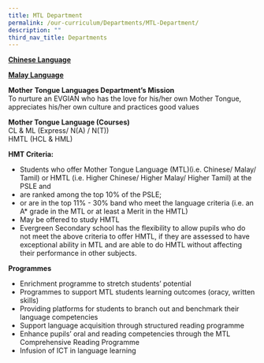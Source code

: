 ```yaml
---
title: MTL Department
permalink: /our-curriculum/Departments/MTL-Department/
description: ""
third_nav_title: Departments
---
```

**[Chinese Language](/mtl-department/Chinese-Language/)**

**[Malay Language](/mtl-department/Malay-Language/)**

**Mother** **Tongue Languages Department’s Mission**  
To nurture an EVGIAN who has the love for his/her own Mother Tongue, appreciates his/her own culture and practices good values

**Mother Tongue Language (Courses)**  
CL & ML (Express/ N(A) / N(T))  
HMTL (HCL & HML)

**HMT Criteria:**

*   Students who offer Mother Tongue Language (MTL)(i.e. Chinese/ Malay/ Tamil) or HMTL (i.e. Higher Chinese/ Higher Malay/ Higher Tamil) at the PSLE and
*   are ranked among the top 10% of the PSLE;
*   or are in the top 11% - 30% band who meet the language criteria (i.e. an A\* grade in the MTL or at least a Merit in the HMTL)
*   May be offered to study HMTL
*   Evergreen Secondary school has the flexibility to allow pupils who do not meet the above criteria to offer HMTL, if they are assessed to have exceptional ability in MTL and are able to do HMTL without affecting their performance in other subjects.

**Programmes**

*   Enrichment programme to stretch students’ potential
*   Programmes to support MTL students learning outcomes (oracy, written skills)
*   Providing platforms for students to branch out and benchmark their language competencies
*   Support language acquisition through structured reading programme
*   Enhance pupils’ oral and reading competencies through the MTL Comprehensive Reading Programme
*   Infusion of ICT in language learning